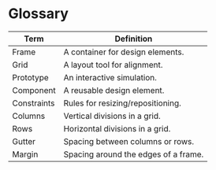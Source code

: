 # Glossary

| Term          | Definition                         |
|---------------|------------------------------------|
| Frame         | A container for design elements.   |
| Grid          | A layout tool for alignment.       |
| Prototype     | An interactive simulation.         |
| Component     | A reusable design element.         |
| Constraints   | Rules for resizing/repositioning.  |
| Columns       | Vertical divisions in a grid.      |
| Rows          | Horizontal divisions in a grid.    |
| Gutter        | Spacing between columns or rows.   |
| Margin        | Spacing around the edges of a frame. |